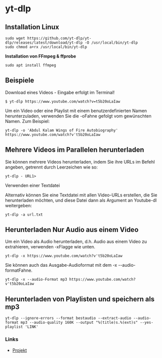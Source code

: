 # yt-dlp

## Installation Linux
```
sudo wget https://github.com/yt-dlp/yt-dlp/releases/latest/download/yt-dlp -O /usr/local/bin/yt-dlp
sudo chmod a+rx /usr/local/bin/yt-dlp
```
**Installation von FFmpeg & ffprobe**
```
sudo apt install ffmpeg
```

## Beispiele

Download eines Videos - Eingabe erfolgt im Terminal!
```
$ yt-dlp https://www.youtube.com/watch?v=t5b20oLaIaw
```

Um ein Video oder eine Playlist mit einem benutzerdefinierten Namen herunterzuladen, verwenden Sie die -oFahne gefolgt vom gewünschten Namen. Zum Beispiel:

```
yt-dlp -o 'Abdul Kalam Wings of Fire Autobiography' https://www.youtube.com/watch?v't5b20oLaIaw
```

## Mehrere Videos im Parallelen herunterladen

Sie können mehrere Videos herunterladen, indem Sie ihre URLs im Befehl angeben, getrennt durch Leerzeichen wie so:
```
yt-dlp - URL1>
```
Verwenden einer Textdatei

Alternativ können Sie eine Textdatei mit allen Video-URLs erstellen, die Sie herunterladen möchten, und diese Datei dann als Argument an Youtube-dl weitergeben:

```
yt-dlp -a url.txt
```

## Herunterladen Nur Audio aus einem Video

Um ein Video als Audio herunterladen, d.h. Audio aus einem Video zu extrahieren, verwenden -xFlagge wie unten.
```
yt-dlp -x https://www.youtube.com/watch?v't5b20oLaIaw
```
Sie können auch das Ausgabe-Audioformat mit dem -x --audio-formatFahne.
```
yt-dlp -x --audio-Format mp3 https://www.youtube.com/watch?v't5b20oLaIaw
```

## Herunterladen von Playlisten und speichern als mp3
```
yt-dlp --ignore-errors --format bestaudio --extract-audio --audio-format mp3 --audio-quality 160K --output "%(title)s.%(ext)s" --yes-playlist 'LINK'
```

### Links
+ [Projekt](https://github.com/yt-dlp/yt-dlp#installation)
